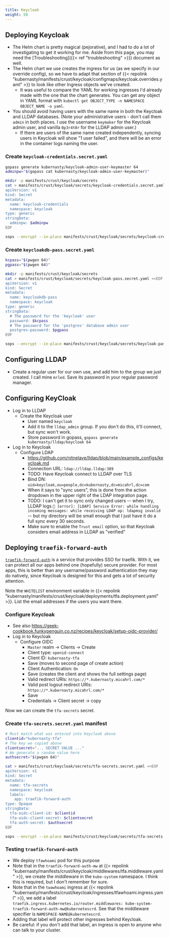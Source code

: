 ```yaml
---
title: Keycloak
weight: 50
---
```


## Deploying Keycloak

* The Helm chart is pretty magical (pejorative),
  and I had to do a lot of investigating to get it working for me.
  Aside from this page,
  you may need the [Troubleshooting]({{< ref "troubleshooting" >}}) document as well.
* The Helm chart we use creates the ingress for us
  (as we specify in our override config),
  so we have to adapt that section of
  {{< repolink "kubernasty/manifests/crust/keycloak/configmaps/keycloak.overrides.yaml" >}}
  to look like other Ingress objects we've created.
  * It was useful to compare the YAML for working ingresses I'd already made
    with the one that the chart generates.
    You can get any object in YAML format with
    `kubectl get OBJECT_TYPE -n NAMESPACE OBJECT_NAME -o yaml`.
* You should avoid having users with the same name in both the Keycloak and LLDAP databases.
  (Note your administrative users - don't call them `admin` in both places.
  I use the username `keymaker` for the Keycloak admin user,
  and vanilla `0p3r4t0r` for the LLDAP admin user.)
  * If there are users of the same name created independently, syncing users in Keycloak
    will show "1 user failed", and there will be an error in the container logs naming the user.

### Create `keycloak-credentials.secret.yaml`

```sh
gopass generate kubernasty/keycloak-admin-user-keymaster 64
adminpw="$(gopass cat kubernasty/keycloak-admin-user-keymaster)"

mkdir -p manifests/crust/keycloak/secrets
cat > manifests/crust/keycloak/secrets/keycloak-credentials.secret.yaml <<EOF
apiVersion: v1
kind: Secret
metadata:
  name: keycloak-credentials
  namespace: keycloak
type: generic
stringData:
  adminpw: $adminpw
EOF

sops --encrypt --in-place manifests/crust/keycloak/secrets/keycloak-credentials.secret.yaml
```


### Create `keycloakdb-pass.secret.yaml`

```sh
kcpass="$(pwgen 64)"
pgpass="$(pwgen 64)"

mkdir -p manifests/crust/keycloak/secrets
cat > manifests/crust/keycloak/secrets/keycloak-pass.secret.yaml <<EOF
apiVersion: v1
kind: Secret
metadata:
  name: keycloakdb-pass
  namespace: keycloak
type: generic
stringData:
  # The password for the 'keycloak' user
  password: $kcpass
  # The password for the 'postgres' database admin user
  postgres-password: $pgpass
EOF

sops --encrypt --in-place manifests/crust/keycloak/secrets/keycloak-pass.secret.yaml
```

## Configuring LLDAP

* Create a regular user for our own use, and add him to the group we just created.
  I call mine `mrled`.
  Save its password in your regular password manager.

## Configuring KeyCloak

* Log in to LLDAP
  * Create the Keycloak user
    * User named `keycloak`
    * Add it to the `lldap_admin` group.
      If you don't do this, it'll connect, but sync won't work.
    * Store password in gopass, `gopass generate kubernasty/lldap/keycloak 64`
* Log in to Keycloak
  * Configure LDAP
    * <https://github.com/nitnelave/lldap/blob/main/example_configs/keycloak.md>
    * Connection URL: `ldap://lldap.lldap:389`
    * TODO: Have Keycloak connect to LLDAP over TLS
    * Bind DN: `uid=keycloak,ou=people,dc=kubernasty,dc=micahrl,dc=com`
    * When it says to "sync users",
      this is done from the action dropdown in the upper right of the LDAP integration page.
    * TODO: I can't get it to sync only changed users --
      when I try, LLDAP logs
      `🚨 [error]: [LDAP] Service Error: while handling incoming messages: while receiving LDAP op: ldapmsg invalid` --
      but my directory will be small enough that I just have it do a full sync every 30 seconds.
    * Make sure to enable the `Trust email` option, so that Keycloak considers email address in LLDAP as "verified"

## Deploying `traefik-forward-auth`

[`traefik-forward-auth`](https://github.com/thomseddon/traefik-forward-auth)
is a service that provides SSO for traefik.
With it, we can protect all our apps behind one (hopefully) secure provider.
For most apps, this is better than any username/password authentication they may do natively,
since Keycloak is designed for this and gets a lot of security attention.

Note the `WHITELIST` environment variable in
{{< repolink "kubernasty/manifests/crust/keycloak/deployments/tfa.deployment.yaml" >}}.
List the email addresses if the users you want there.

### Configure Keycloak

* See also <https://geek-cookbook.funkypenguin.co.nz/recipes/keycloak/setup-oidc-provider/>
* Log in to Keycloak
  * Configure OIDC
    * `Master` realm -> Clients -> Create
    * Client type: `openid-connect`
    * Client ID: `kubernasty-tfa`
    * Save (moves to second page of create action)
    * Client Authentication: `On`
    * Save (creates the client and shows the full settings page)
    * Valid redirect URIs: `https://*.kubernasty.micahrl.com/*`
    * Valid post logout redirect URIs: `https://*.kubernasty.micahrl.com/*`
    * Save
    * Credentials -> Client secret -> copy

Now we can create the `tfa-secrets` secret.

### Create `tfa-secrets.secret.yaml` manifest

```sh
# Must match what was entered into Keycloak above
clientid="kubernasty-tfa"
# The key we copied above
clientsecret="... SECRET VALUE ..."
# We generate a random value here
authsecret="$(pwgen 64)"

cat > manifests/crust/keycloak/secrets/tfa-secrets.secret.yaml <<EOF
apiVersion: v1
kind: Secret
metadata:
  name: tfa-secrets
  namespace: keycloak
  labels:
    app: traefik-forward-auth
type: Opaque
stringData:
  tfa-oidc-client-id: $clientid
  tfa-oidc-client-secret: $clientsecret
  tfa-auth-secret: $authsecret
EOF

sops --encrypt --in-place manifests/crust/keycloak/secrets/tfa-secrets.secret.yaml
```

### Testing `traefik-forward-auth`

* We deploy `tfawhoami` pod for this purpose
* Note that in the `traefik-forward-auth-mw` at
  {{< repolink "kubernasty/manifests/crust/keycloak/middlewares/tfa.middleware.yaml" >}},
  we create the middleware in the `kube-system` namespace.
  I think this is required, but I don't remember for sure.
* Note that in the `twawhoami` ingress at
  {{< repolink "kubernasty/manifests/crust/keycloak/ingresses/tfawhoami.ingress.yaml" >}},
  we add a label
  `traefik.ingress.kubernetes.io/router.middlewares: kube-system-traefik-forward-auth-mw@kubernetescrd`.
  See that the middleware specifier is `NAMESPACE-NAME@kubernetescrd`.
* Adding that label will protect other ingresses behind Keycloak.
* Be careful: if you don't add that label, an ingress is open to anyone who can talk to your cluster.

